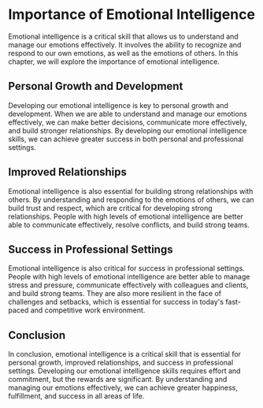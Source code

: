 Importance of Emotional Intelligence
=============================================================

Emotional intelligence is a critical skill that allows us to understand and manage our emotions effectively. It involves the ability to recognize and respond to our own emotions, as well as the emotions of others. In this chapter, we will explore the importance of emotional intelligence.

Personal Growth and Development
-------------------------------

Developing our emotional intelligence is key to personal growth and development. When we are able to understand and manage our emotions effectively, we can make better decisions, communicate more effectively, and build stronger relationships. By developing our emotional intelligence skills, we can achieve greater success in both personal and professional settings.

Improved Relationships
----------------------

Emotional intelligence is also essential for building strong relationships with others. By understanding and responding to the emotions of others, we can build trust and respect, which are critical for developing strong relationships. People with high levels of emotional intelligence are better able to communicate effectively, resolve conflicts, and build strong teams.

Success in Professional Settings
--------------------------------

Emotional intelligence is also critical for success in professional settings. People with high levels of emotional intelligence are better able to manage stress and pressure, communicate effectively with colleagues and clients, and build strong teams. They are also more resilient in the face of challenges and setbacks, which is essential for success in today's fast-paced and competitive work environment.

Conclusion
----------

In conclusion, emotional intelligence is a critical skill that is essential for personal growth, improved relationships, and success in professional settings. Developing our emotional intelligence skills requires effort and commitment, but the rewards are significant. By understanding and managing our emotions effectively, we can achieve greater happiness, fulfillment, and success in all areas of life.


